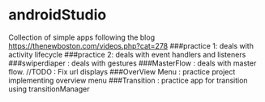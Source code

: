 # androidStudio

Collection of simple apps following the blog https://thenewboston.com/videos.php?cat=278
###practice 1: deals with activity lifecycle
###practice 2: deals with event handlers and listeners
###swiperdiaper : deals with gestures
###MasterFlow : deals with master flow. //TODO : Fix url displays
###OverView Menu : practice project implementing overview menu
###Transition : practice app for transition using transitionManager
